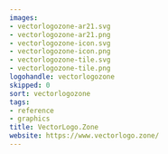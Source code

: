 ```yaml
---
images:
- vectorlogozone-ar21.svg
- vectorlogozone-ar21.png
- vectorlogozone-icon.svg
- vectorlogozone-icon.png
- vectorlogozone-tile.svg
- vectorlogozone-tile.png
logohandle: vectorlogozone
skipped: 0
sort: vectorlogozone
tags:
- reference
- graphics
title: VectorLogo.Zone
website: https://www.vectorlogo.zone/
---
```

